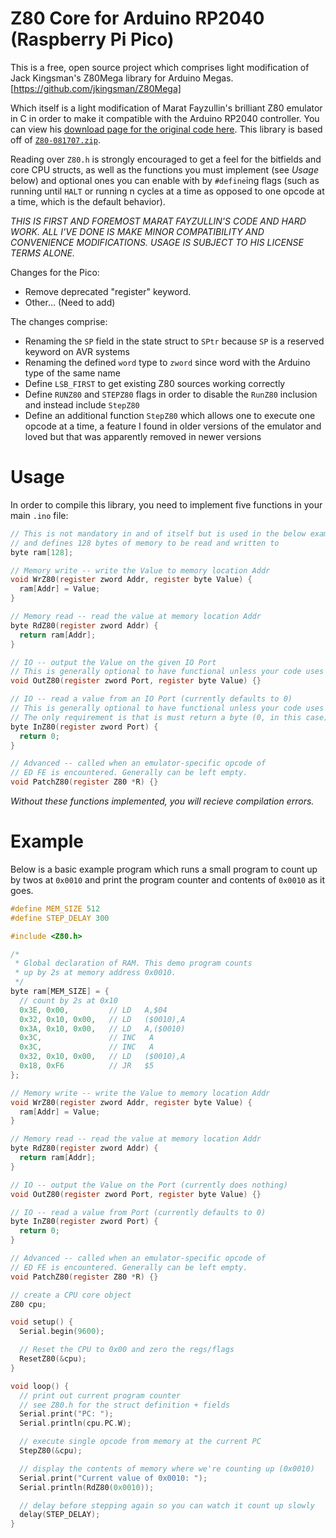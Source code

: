 # Z80 Core for Arduino RP2040 (Raspberry Pi Pico)

This is a free, open source project which comprises light modification of Jack Kingsman's Z80Mega library for Arduino Megas.
[https://github.com/jkingsman/Z80Mega]

Which itself is a light modification of Marat Fayzullin's brilliant Z80 emulator in C in order to make it compatible with the Arduino RP2040 controller. You can view his [download page for the original code here](https://fms.komkon.org/EMUL8/). This library is based off of [`Z80-081707.zip`](https://fms.komkon.org/EMUL8/Z80-081707.zip).

Reading over `Z80.h` is strongly encouraged to get a feel for the bitfields and core CPU structs, as well as the functions you must implement (see *Usage* below) and optional ones you can enable with by `#define`ing flags (such as running until `HALT` or running n cycles at a time as opposed to one opcode at a time, which is the default behavior).

*THIS IS FIRST AND FOREMOST MARAT FAYZULLIN'S CODE AND HARD WORK. ALL I'VE DONE IS MAKE MINOR COMPATIBILITY AND CONVENIENCE MODIFICATIONS. USAGE IS SUBJECT TO HIS LICENSE TERMS ALONE.*

Changes for the Pico:
* Remove deprecated "register" keyword.
* Other... (Need to add)

The changes comprise:

* Renaming the `SP` field in the state struct to `SPtr` because `SP` is a reserved keyword on AVR systems
* Renaming the defined `word` type to `zword` since word with the Arduino type of the same name
* Define `LSB_FIRST` to get existing Z80 sources working correctly
* Define `RUNZ80` and `STEPZ80` flags in order to disable the `RunZ80` inclusion and instead include `StepZ80`
* Define an additional function `StepZ80` which allows one to execute one opcode at a time, a feature I found in older versions of the emulator and loved but that was apparently removed in newer versions

# Usage

In order to compile this library, you need to implement five functions in your main `.ino` file:

```C
// This is not mandatory in and of itself but is used in the below examples
// and defines 128 bytes of memory to be read and written to
byte ram[128];

// Memory write -- write the Value to memory location Addr
void WrZ80(register zword Addr, register byte Value) {
  ram[Addr] = Value;
}

// Memory read -- read the value at memory location Addr
byte RdZ80(register zword Addr) {
  return ram[Addr];
}

// IO -- output the Value on the given IO Port
// This is generally optional to have functional unless your code uses IO
void OutZ80(register zword Port, register byte Value) {}

// IO -- read a value from an IO Port (currently defaults to 0)
// This is generally optional to have functional unless your code uses IO
// The only requirement is that is must return a byte (0, in this case)
byte InZ80(register zword Port) {
  return 0;
}

// Advanced -- called when an emulator-specific opcode of
// ED FE is encountered. Generally can be left empty.
void PatchZ80(register Z80 *R) {}
```

*Without these functions implemented, you will recieve compilation errors.*

# Example

Below is a basic example program which runs a small program to count up by twos at `0x0010` and print the program counter and contents of `0x0010` as it goes.

```C
#define MEM_SIZE 512
#define STEP_DELAY 300

#include <Z80.h>

/*
 * Global declaration of RAM. This demo program counts
 * up by 2s at memory address 0x0010.
 */
byte ram[MEM_SIZE] = {
  // count by 2s at 0x10
  0x3E, 0x00,         // LD   A,$04
  0x32, 0x10, 0x00,   // LD   ($0010),A
  0x3A, 0x10, 0x00,   // LD   A,($0010)
  0x3C,               // INC   A
  0x3C,               // INC   A
  0x32, 0x10, 0x00,   // LD   ($0010),A
  0x18, 0xF6          // JR   $5
};

// Memory write -- write the Value to memory location Addr
void WrZ80(register zword Addr, register byte Value) {
  ram[Addr] = Value;
}

// Memory read -- read the value at memory location Addr
byte RdZ80(register zword Addr) {
  return ram[Addr];
}

// IO -- output the Value on the Port (currently does nothing)
void OutZ80(register zword Port, register byte Value) {}

// IO -- read a value from Port (currently defaults to 0)
byte InZ80(register zword Port) {
  return 0;
}

// Advanced -- called when an emulator-specific opcode of
// ED FE is encountered. Generally can be left empty.
void PatchZ80(register Z80 *R) {}

// create a CPU core object
Z80 cpu;

void setup() {
  Serial.begin(9600);

  // Reset the CPU to 0x00 and zero the regs/flags
  ResetZ80(&cpu);
}

void loop() {
  // print out current program counter
  // see Z80.h for the struct definition + fields
  Serial.print("PC: ");
  Serial.println(cpu.PC.W);

  // execute single opcode from memory at the current PC
  StepZ80(&cpu);

  // display the contents of memory where we're counting up (0x0010)
  Serial.print("Current value of 0x0010: ");
  Serial.println(RdZ80(0x0010));

  // delay before stepping again so you can watch it count up slowly
  delay(STEP_DELAY);
}
```
